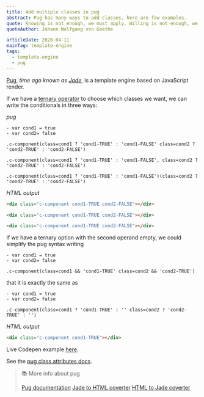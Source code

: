 ```yaml
---
title: Add multiple classes in pug
abstract: Pug has many ways to add classes, here are few examples.
quote: Knowing is not enough, we must apply. Willing is not enough, we must do.
quoteAuthor: Johann Wolfgang von Goethe

articleDate: 2020-04-11
mainTag: template-engine
tags:
  - template-engine
  - pug
---
```


[Pug](https://github.com/pugjs/pug), _time ago known as [Jade](http://jade-lang.com/)_, is a template engine based on JavaScript render.

If we have a [ternary operator](https://developer.mozilla.org/en-US/docs/Web/JavaScript/Reference/Operators/Conditional_Operator) to choose which classes we want, we can write the conditionals in three ways:

_pug_

```pug
- var cond1 = true
- var cond2= false

.c-component(class=cond1 ? 'cond1-TRUE' : 'cond1-FALSE' class=cond2 ? 'cond2-TRUE' : 'cond2-FALSE')

.c-component(class=cond1 ? 'cond1-TRUE' : 'cond1-FALSE', class=cond2 ? 'cond2-TRUE' : 'cond2-FALSE')

.c-component(class=cond1 ? 'cond1-TRUE' : 'cond1-FALSE')(class=cond2 ? 'cond2-TRUE' : 'cond2-FALSE')
```


_HTML output_

```html
<div class="c-component cond1-TRUE cond2-FALSE"></div>

<div class="c-component cond1-TRUE cond2-FALSE"></div>

<div class="c-component cond1-TRUE cond2-FALSE"></div>
```

If we have a ternary option with the second operand empty, we could simplify the pug syntax writing

```pug
- var cond1 = true
- var cond2= false

.c-component(class=cond1 && 'cond1-TRUE' class=cond2 && 'cond2-TRUE')
```

that it is exactly the same as

```pug
- var cond1 = true
- var cond2= false

.c-component(class=cond1 ? 'cond1-TRUE' : '' class=cond2 ? 'cond2-TRUE' : '')
```

_HTML output_

```html
<div class="c-component cond1-TRUE"></div>
```

Live Codepen example [here](https://codepen.io/giuliachiola/pen/xxGGBgW).

See the [pug class attributes docs](https://pugjs.org/language/attributes.html#class-attributes).

> 📚 More info about pug
>
> [Pug documentation](https://pugjs.org/api/getting-started.html)
> [Jade to HTML coverter](https://jsonformatter.org/jade-to-html)
> [HTML to Jade coverter](https://html2jade.org/)




